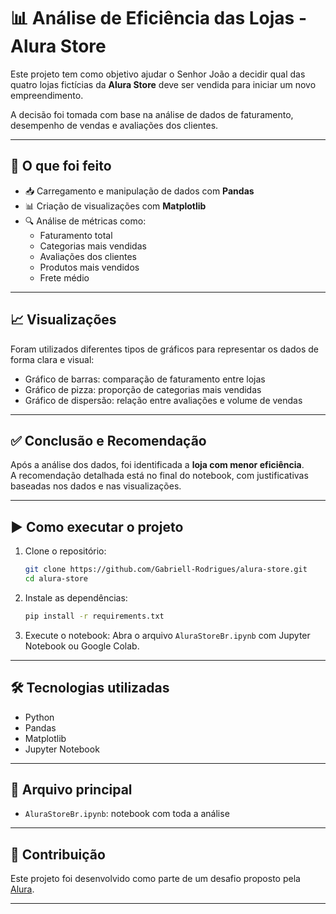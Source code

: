 # 📊 Análise de Eficiência das Lojas - Alura Store

Este projeto tem como objetivo ajudar o Senhor João a decidir qual das quatro lojas fictícias da **Alura Store** deve ser vendida para iniciar um novo empreendimento.

A decisão foi tomada com base na análise de dados de faturamento, desempenho de vendas e avaliações dos clientes.

---

## 🧠 O que foi feito

- 📥 Carregamento e manipulação de dados com **Pandas**
- 📊 Criação de visualizações com **Matplotlib**
- 🔍 Análise de métricas como:
  - Faturamento total
  - Categorias mais vendidas
  - Avaliações dos clientes
  - Produtos mais vendidos
  - Frete médio

---

## 📈 Visualizações

Foram utilizados diferentes tipos de gráficos para representar os dados de forma clara e visual:

- Gráfico de barras: comparação de faturamento entre lojas  
- Gráfico de pizza: proporção de categorias mais vendidas  
- Gráfico de dispersão: relação entre avaliações e volume de vendas

---

## ✅ Conclusão e Recomendação

Após a análise dos dados, foi identificada a **loja com menor eficiência**.  
A recomendação detalhada está no final do notebook, com justificativas baseadas nos dados e nas visualizações.

---

## ▶️ Como executar o projeto

1. Clone o repositório:
   ```bash
   git clone https://github.com/Gabriell-Rodrigues/alura-store.git
   cd alura-store
   ```

2. Instale as dependências:
   ```bash
   pip install -r requirements.txt
   ```

3. Execute o notebook:
   Abra o arquivo `AluraStoreBr.ipynb` com Jupyter Notebook ou Google Colab.

---

## 🛠️ Tecnologias utilizadas

- Python  
- Pandas  
- Matplotlib  
- Jupyter Notebook

---

## 📁 Arquivo principal

- `AluraStoreBr.ipynb`: notebook com toda a análise  

---

## 🤝 Contribuição

Este projeto foi desenvolvido como parte de um desafio proposto pela [Alura](https://www.alura.com.br/).

---
